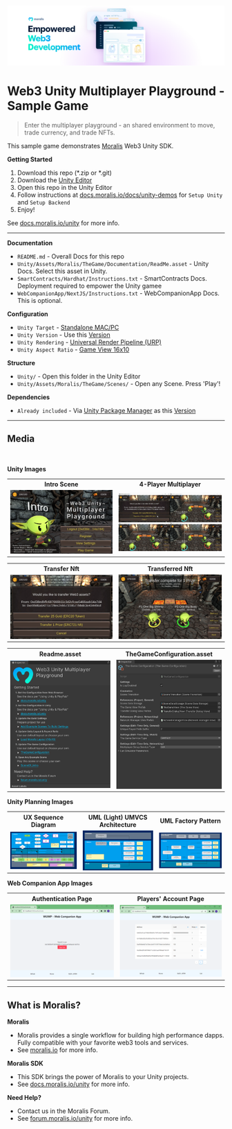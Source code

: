 <img src="https://github.com/MoralisWeb3/web3-unity-sdk-examples/blob/ef346891d0f2a1c4568c7509be2165cab912cd37/Unity/Assets/Moralis%20Web3%20Unity%20SDK%20Examples/Documentation/Images/ReadMeBanner.png" />

# Web3 Unity Multiplayer Playground - Sample Game

> Enter the multiplayer playground - an shared environment to move, trade currency, and trade NFTs.

This sample game demonstrates [Moralis](https://moralis.io/) Web3 Unity SDK.

**Getting Started**
1. Download this repo (*.zip or *.git)
1. Download the [Unity Editor](https://store.unity.com/#plans-individual)
1. Open this repo in the Unity Editor
1. Follow instructions at [docs.moralis.io/docs/unity-demos](https://docs.moralis.io/docs/unity-demos) for `Setup Unity` and `Setup Backend`
1. Enjoy!

See [docs.moralis.io/unity](https://docs.moralis.io/unity) for more info.

---



**Documentation**
* `README.md` - Overall Docs for this repo
* `Unity/Assets/Moralis/TheGame/Documentation/ReadMe.asset` - Unity Docs. Select this asset in Unity. 
* `SmartContracts/Hardhat/Instructions.txt` - SmartContracts Docs. Deployment required to empower the Unity gamee
* `WebCompanionApp/NextJS/Instructions.txt` - WebCompanionApp Docs. This is optional.



**Configuration**
* `Unity Target` - [Standalone MAC/PC](https://support.unity.com/hc/en-us/articles/206336795-What-platforms-are-supported-by-Unity-)
* `Unity Version` - Use this [Version](./Unity/ProjectSettings/ProjectVersion.txt)
* `Unity Rendering` - [Universal Render Pipeline (URP)](https://docs.unity3d.com/Manual/universal-render-pipeline.html)
* `Unity Aspect Ratio` - [Game View 16x10](https://docs.unity3d.com/Manual/GameView.html)

**Structure**
* `Unity/` - Open this folder in the Unity Editor
* `Unity/Assets/Moralis/TheGame/Scenes/` - Open any Scene. Press 'Play'!

**Dependencies**
* `Already included` - Via [Unity Package Manager](https://docs.unity3d.com/Manual/upm-ui.html) as this [Version](./Unity/Packages/manifest.json)

----

## Media


<BR>

**Unity Images**

<table>
  <tr>
    <th>Intro Scene</th>
    <th>4-Player Multiplayer</th>
  </tr>
  <tr>
    <td align="center"><img src="./Unity/Assets/Moralis/TheGame/Documentation/Images/Screenshot_03.png" width = "250"></td>
    <td align="center"><img src="./Unity/Assets/Moralis/TheGame/Documentation/Images/Screenshot_013.png" width = "250"></td>
  </tr> 
</table>

<table>
  <tr>
    <th>Transfer Nft</th>
    <th>Transferred Nft</th>
  </tr>
  <tr>
    <td align="center"><img src="./Unity/Assets/Moralis/TheGame/Documentation/Images/Screenshot_012.png" width = "250"></td>
    <td align="center"><img src="./Unity/Assets/Moralis/TheGame/Documentation/Images/Screenshot_09.png" width = "250"></td>
  </tr> 
</table>

<table>
  <tr>
    <th>Readme.asset</th>
    <th>TheGameConfiguration.asset</th>
  </tr>
  <tr>
    <td align="center"><img src="./Unity/Assets/Moralis/TheGame/Documentation/Images/Screenshot_01.png" width = "250"></td>
    <td align="center"><img src="./Unity/Assets/Moralis/TheGame/Documentation/Images/Screenshot_02.png" width = "250"></td>
  </tr> 
</table>

**Unity Planning Images**

<table>
  <tr>
    <th>UX Sequence Diagram</th>
    <th>UML (Light) UMVCS Architecture</th>
    <th>UML Factory Pattern</th>
  </tr>
  <tr>
    <td align="center"><img src="./Unity/Assets/Moralis/TheGame/Documentation/Images/Planning_01.png" width = "250"></td>
    <td align="center"><img src="./Unity/Assets/Moralis/TheGame/Documentation/Images/Planning_02.png" width = "250"></td>
    <td align="center"><img src="./Unity/Assets/Moralis/TheGame/Documentation/Images/Planning_03.png" width = "250"></td>
  </tr> 
</table>

**Web Companion App Images**

<table>
  <tr>
    <th>Authentication Page</th>
    <th>Players' Account Page</th>
  </tr>
  <tr>
    <td align="center"><img src="./Unity/Assets/Moralis/TheGame/Documentation/Images/WebCompanionApp_02.png" width = "250"></td>
    <td align="center"><img src="./Unity/Assets/Moralis/TheGame/Documentation/Images/WebCompanionApp_03.png" width = "250"></td>
  </tr> 
</table>

----

## What is Moralis?

**Moralis**

* Moralis provides a single workflow for building high performance dapps. Fully compatible with your favorite web3 tools and services. 
* See [moralis.io](https://moralis.io) for more info.

**Moralis SDK**

* This SDK brings the power of Moralis to your Unity projects. 
* See [docs.moralis.io/unity](https://docs.moralis.io/unity) for more info.

**Need Help?**

* Contact us in the Moralis Forum. 
* See [forum.moralis.io/unity](https://forum.moralis.io/unity) for more info.
